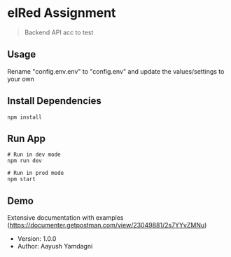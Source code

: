# elRed Assignment

> Backend API acc to test

## Usage

Rename "config.env.env" to "config.env" and update the values/settings to your own

## Install Dependencies

```
npm install
```

## Run App

```
# Run in dev mode
npm run dev

# Run in prod mode
npm start
```

## Demo

Extensive documentation with examples (https://documenter.getpostman.com/view/23049881/2s7YYvZMNu)

- Version: 1.0.0
- Author: Aayush Yamdagni
